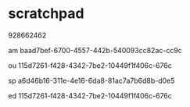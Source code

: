 # scratchpad

928662462   


am baad7bef-6700-4557-442b-540093cc82ac-cc9c

ou 115d7261-f428-4342-7be2-10449f1f406c-676c

sp a6d46b16-311e-4e16-6da8-81ac7a7b6d8b-d0e5

ed 115d7261-f428-4342-7be2-10449f1f406c-676c
